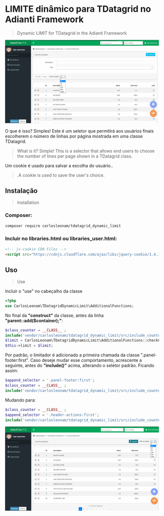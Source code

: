 # **LIMITE dinâmico para TDatagrid no Adianti Framework**
> Dynamic LIMIT for TDatagrid in the Adianti Framework
<!--
[![NPM Version][npm-image]][npm-url]
[![Build Status][travis-image]][travis-url]
[![Downloads Stats][npm-downloads]][npm-url]
 -->

![](github_cover.jpg)

O que é isso? Simples! Este é um seletor que permitirá aos usuários finais escolherem o número de linhas por página mostrada em uma classe TDatagrid.
>What is it? Simple! This is a selector that allows end users to choose the number of lines per page shown in a TDatagrid class.

Um cookie é usado para salvar a escolha do usuário..
>.A cookie is used to save the user's choice.

## **Instalação**
>Installation

### Composer:
```sh
composer require carlosleonam/tdatagrid_dynamic_limit
```

### Incluir no __libraries.html__ ou __libraries_user.html__:
```html
<!-- js-cookie CDN Files -->
<script src="https://cdnjs.cloudflare.com/ajax/libs/jquery-cookie/1.4.1/jquery.cookie.min.js"></script>
```

## **Uso**
>Use

Incluir o "use" no cabeçalho da classe
```php
<?php
use CarlosLeonam\TDatagridDynamicLimit\AdditionalFunctions;
```

No final da **"construct"** da classe, antes da linha **"parent::add($container);"**:
```php
$class_counter = __CLASS__ ;
include('vendor/carlosleonam/tdatagrid_dynamic_limit/src/include_counter.php');
$limit = CarlosLeonam\TDatagridDynamicLimit\AdditionalFunctions::checkCookieForLimit('profile_limit_'. self::$formName .'_per_page');
$this->limit = $limit;
```

Por padrão, o limitador é adicionado a primeira chamada da classe  ".panel-footer:first". Caso deseje mudar esse comportamento, acrescente a seguinte, antes do __"include()"__ acima, alterando o seletor padrão. Ficando assim:
```php
$append_selector = '.panel-footer:first';
$class_counter = __CLASS__ ;
include('vendor/carlosleonam/tdatagrid_dynamic_limit/src/include_counter.php');
```
Mudando para:
```php
$class_counter = __CLASS__ ;
$append_selector = '.header-actions:first';
include('vendor/carlosleonam/tdatagrid_dynamic_limit/src/include_counter.php');
```
![](github_cover_2.jpg)




